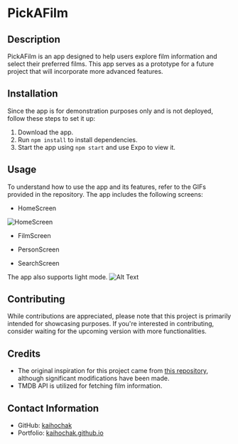 # PickAFilm

## Description

PickAFilm is an app designed to help users explore film information and select their preferred films. This app serves as a prototype for a future project that will incorporate more advanced features.

## Installation

Since the app is for demonstration purposes only and is not deployed, follow these steps to set it up:

1. Download the app.
2. Run `npm install` to install dependencies.
3. Start the app using `npm start` and use Expo to view it.

## Usage

To understand how to use the app and its features, refer to the GIFs provided in the repository. The app includes the following screens:

- HomeScreen

![HomeScreen](https://github.com/kaihochak/PickAFilm/blob/master/assets/images/RPReplay_Final1693035745.gif?raw=true)

- FilmScreen

- PersonScreen

- SearchScreen

The app also supports light mode.
![Alt Text](https://drive.google.com/file/d/1FQ-W0lmT7CF0OOpCC3tPLmnkjKLVdf4s/view?usp=sharing)

## Contributing

While contributions are appreciated, please note that this project is primarily intended for showcasing purposes. If you're interested in contributing, consider waiting for the upcoming version with more functionalities.

## Credits

- The original inspiration for this project came from [this repository](https://github.com/syednomishah/Movie-App-React-Native), although significant modifications have been made.
- TMDB API is utilized for fetching film information.

## Contact Information

- GitHub: [kaihochak](https://github.com/kaihochak)
- Portfolio: [kaihochak.github.io](https://kaihochak.github.io/)
